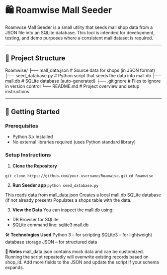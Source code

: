 # 🛍️ Roamwise Mall Seeder

Roamwise Mall Seeder is a small utility that seeds mall shop data from a JSON file
into an SQLite database. This tool is intended for development, testing, and demo purposes where a consistent mall dataset is required.

---

## 📁 Project Structure

Roamwise/
├── mall_data.json # Source data for shops (in JSON format)
├── seed_database.py # Python script that seeds the data into mall.db
├── mall.db # SQLite database (auto-generated)
├── .gitignore # Files to ignore in version control
└── README.md # Project overview and setup instructions


---

## 🚀 Getting Started

### Prerequisites

- Python 3.x installed
- No external libraries required (uses Python standard library)

### Setup Instructions

1. **Clone the Repository**

```git clone https://github.com/your-username/Roamwise.git```
```cd Roamwise```

2. **Run Seeder app**
```python seed_database.py```

This reads data from mall_data.json
Creates a local mall.db SQLite database (if not already present)
Populates a shops table with the data.

3. **View the Data**
You can inspect the mall.db using:
- DB Browser for SQLite
- SQLite command line:
sqlite3 mall.db

🛠️ **Technologies Used**
Python 3 – for scripting
SQLite3 – for lightweight database storage
JSON – for structured data

📌 **Notes**
mall_data.json contains mock data and can be customized.
Running the script repeatedly will overwrite existing records based on shop_id.
Add more fields to the JSON and update the script if your schema expands.


